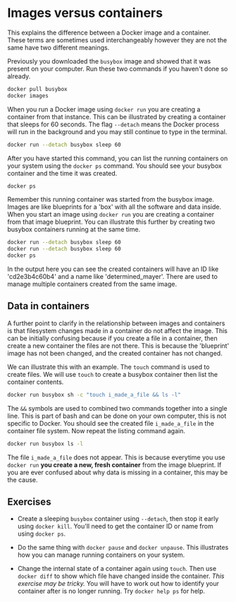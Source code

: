 # Images versus containers

This explains the difference between a Docker image and a container. These
terms are sometimes used interchangeably however they are not the same have two
different meanings.

Previously you downloaded the `busybox` image and showed that it was present on
your computer. Run these two commands if you haven't done so already.

~~~ bash
docker pull busybox
docker images
~~~

When you run a Docker image using `docker run` you are creating a container
from that instance. This can be illustrated by creating a container
that sleeps for 60 seconds. The flag `--detach` means the Docker process will
run in the background and you may still continue to type in the terminal.

~~~ bash
docker run --detach busybox sleep 60
~~~

After you have started this command, you can list the running containers on
your system using the `docker ps` command. You should see your busybox
container and the time it was created.

~~~ bash
docker ps
~~~

Remember this running container was started from the busybox image. Images are
like blueprints for a 'box' with all the software and data inside. When you
start an image using `docker run` you are creating a container from that image
blueprint. You can illustrate this further by creating two busybox containers
running at the same time.

~~~ bash
docker run --detach busybox sleep 60
docker run --detach busybox sleep 60
docker ps
~~~

In the output here you can see the created containers will have an ID like
'cd2e3b4c60b4' and a name like 'determined_mayer'. There are used to manage
multiple containers created from the same image.

## Data in containers

A further point to clarify in the relationship between images and containers is
that filesystem changes made in a container do not affect the image. This can
be initially confusing because if you create a file in a container, then create
a new container the files are not there. This is because the 'blueprint' image
has not been changed, and the created container has not changed.

We can illustrate this with an example. The `touch` command is used to create
files. We will use `touch` to create a busybox container then list the
container contents.

~~~ bash
docker run busybox sh -c "touch i_made_a_file && ls -l"
~~~

The `&&` symbols are used to combined two commands together into a single line.
This is part of bash and can be done on your own computer, this is not specific
to Docker. You should see the created file `i_made_a_file` in the container
file system. Now repeat the listing command again.

~~~ bash
docker run busybox ls -l
~~~

The file `i_made_a_file` does not appear. This is because everytime you use
`docker run` **you create a new, fresh container** from the image blueprint. If
you are ever confused about why data is missing in a container, this may be the
cause.

## Exercises

  * Create a sleeping `busybox` container using `--detach`, then stop it early
    using `docker kill`. You'll need to get the container ID or name from using
    `docker ps`.

  * Do the same thing with `docker pause` and `docker unpause`. This
    illustrates how you can manage running containers on your system.

  * Change the internal state of a container again using `touch`. Then use
    `docker diff` to show which file have changed inside the container. *This
    exercise may be tricky.* You will have to work out how to identify your
    container after is no longer running. Try `docker help ps` for help.
